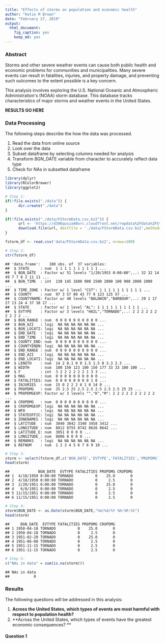 ```yaml
---
title: "Effects of storms on population and economic health"
author: "Katie M Brown"
date: "February 27, 2019"
output: 
  html_document: 
    fig_caption: yes
    keep_md: yes
---
```

### Abstract
Storms and other severe weather events can cause both public health and economic problems for communities and municipalities. Many severe events can result in fatalities, injuries, and property damage, and preventing such outcomes to the extent possible is a key concern.

This analysis involves exploring the U.S. National Oceanic and Atmospheric Administration's (NOAA) storm database. This database tracks characteristics of major storms and weather events in the United States.

**RESULTS GO HERE**

### Data Processing
The following steps describe the how the data was processed.

1. Read the data from online source
2. Look over the data
3. Subset dataframe by selecting columns needed for analysis
4. Transform BGN_DATE variable from character to accurately reflect data type
5. Check for NAs in subsetted dataframe


```r
library(dplyr)
library(RColorBrewer)
library(ggplot2)

# Step 1:
if(!file.exists("./data")) {
      dir.create("./data")
}

if(!file.exists("./data/FStormData.csv.bz2")) {
      url <- 'https://d396qusza40orc.cloudfront.net/repdata%2Fdata%2FStormData.csv.bz2'
      download.file(url, destfile = './data/FStormData.csv.bz2',method='curl' )
}

fstorm_df <- read.csv('data/FStormData.csv.bz2', nrows=100)

# Step 2:
str(fstorm_df)
```

```
## 'data.frame':	100 obs. of  37 variables:
##  $ STATE__   : num  1 1 1 1 1 1 1 1 1 1 ...
##  $ BGN_DATE  : Factor w/ 51 levels "1/20/1953 0:00:00",..: 32 32 14 49 7 7 8 2 11 11 ...
##  $ BGN_TIME  : int  130 145 1600 900 1500 2000 100 900 2000 2000 ...
##  $ TIME_ZONE : Factor w/ 1 level "CST": 1 1 1 1 1 1 1 1 1 1 ...
##  $ COUNTY    : num  97 3 57 89 43 77 9 123 125 57 ...
##  $ COUNTYNAME: Factor w/ 40 levels "BALDWIN","BARBOUR",..: 29 1 17 27 13 24 4 37 38 17 ...
##  $ STATE     : Factor w/ 1 level "AL": 1 1 1 1 1 1 1 1 1 1 ...
##  $ EVTYPE    : Factor w/ 3 levels "HAIL","TORNADO",..: 2 2 2 2 2 2 2 2 2 2 ...
##  $ BGN_RANGE : num  0 0 0 0 0 0 0 0 0 0 ...
##  $ BGN_AZI   : logi  NA NA NA NA NA NA ...
##  $ BGN_LOCATI: logi  NA NA NA NA NA NA ...
##  $ END_DATE  : logi  NA NA NA NA NA NA ...
##  $ END_TIME  : logi  NA NA NA NA NA NA ...
##  $ COUNTY_END: num  0 0 0 0 0 0 0 0 0 0 ...
##  $ COUNTYENDN: logi  NA NA NA NA NA NA ...
##  $ END_RANGE : num  0 0 0 0 0 0 0 0 0 0 ...
##  $ END_AZI   : logi  NA NA NA NA NA NA ...
##  $ END_LOCATI: logi  NA NA NA NA NA NA ...
##  $ LENGTH    : num  14 2 0.1 0 0 1.5 1.5 0 3.3 2.3 ...
##  $ WIDTH     : num  100 150 123 100 150 177 33 33 100 100 ...
##  $ F         : int  3 2 2 2 2 2 2 1 3 3 ...
##  $ MAG       : num  0 0 0 0 0 0 0 0 0 0 ...
##  $ FATALITIES: num  0 0 0 0 0 0 0 0 1 0 ...
##  $ INJURIES  : num  15 0 2 2 2 6 1 0 14 0 ...
##  $ PROPDMG   : num  25 2.5 25 2.5 2.5 2.5 2.5 2.5 25 25 ...
##  $ PROPDMGEXP: Factor w/ 3 levels "","K","M": 2 2 2 2 2 2 2 2 2 2 ...
##  $ CROPDMG   : num  0 0 0 0 0 0 0 0 0 0 ...
##  $ CROPDMGEXP: logi  NA NA NA NA NA NA ...
##  $ WFO       : logi  NA NA NA NA NA NA ...
##  $ STATEOFFIC: logi  NA NA NA NA NA NA ...
##  $ ZONENAMES : logi  NA NA NA NA NA NA ...
##  $ LATITUDE  : num  3040 3042 3340 3458 3412 ...
##  $ LONGITUDE : num  8812 8755 8742 8626 8642 ...
##  $ LATITUDE_E: num  3051 0 0 0 0 ...
##  $ LONGITUDE_: num  8806 0 0 0 0 ...
##  $ REMARKS   : logi  NA NA NA NA NA NA ...
##  $ REFNUM    : num  1 2 3 4 5 6 7 8 9 10 ...
```

```r
# Step 3: 
storm <- select(fstorm_df,c('BGN_DATE','EVTYPE','FATALITIES','PROPDMG','CROPDMG'))
head(storm)
```

```
##             BGN_DATE  EVTYPE FATALITIES PROPDMG CROPDMG
## 1  4/18/1950 0:00:00 TORNADO          0    25.0       0
## 2  4/18/1950 0:00:00 TORNADO          0     2.5       0
## 3  2/20/1951 0:00:00 TORNADO          0    25.0       0
## 4   6/8/1951 0:00:00 TORNADO          0     2.5       0
## 5 11/15/1951 0:00:00 TORNADO          0     2.5       0
## 6 11/15/1951 0:00:00 TORNADO          0     2.5       0
```

```r
# Step 4:
storm$BGN_DATE <- as.Date(storm$BGN_DATE,"%m/%d/%Y %H:%M:%S")
head(storm)
```

```
##     BGN_DATE  EVTYPE FATALITIES PROPDMG CROPDMG
## 1 1950-04-18 TORNADO          0    25.0       0
## 2 1950-04-18 TORNADO          0     2.5       0
## 3 1951-02-20 TORNADO          0    25.0       0
## 4 1951-06-08 TORNADO          0     2.5       0
## 5 1951-11-15 TORNADO          0     2.5       0
## 6 1951-11-15 TORNADO          0     2.5       0
```

```r
# Step 5:
c("NAs in data" = sum(is.na(storm)))
```

```
## NAs in data 
##           0
```

### Results
The following questions will be addressed in this analysis:

1. **Across the United States, which types of events are most harmful with respect to population health?** 
2. **Across the United States, which types of events have the greatest economic consequences? **


#### Question 1

